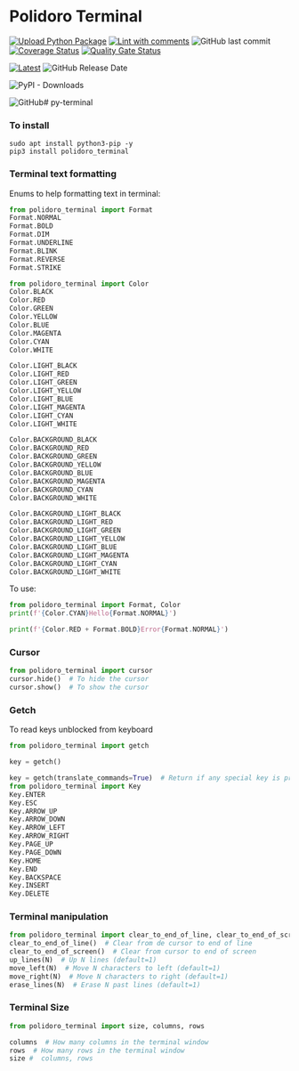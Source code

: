 # Polidoro Terminal
[![Upload Python Package](https://github.com/heitorpolidoro/polidoro-terminal/actions/workflows/python-publish.yml/badge.svg)](https://github.com/heitorpolidoro/polidoro-terminal/actions/workflows/python-publish.yml)
[![Lint with comments](https://github.com/heitorpolidoro/polidoro-terminal/actions/workflows/python-lint.yml/badge.svg)](https://github.com/heitorpolidoro/polidoro-terminal/actions/workflows/python-lint.yml)
![GitHub last commit](https://img.shields.io/github/last-commit/heitorpolidoro/polidoro-terminal)
[![Coverage Status](https://coveralls.io/repos/github/heitorpolidoro/polidoro-terminal/badge.svg?branch=master)](https://coveralls.io/github/heitorpolidoro/polidoro-terminal?branch=master)
[![Quality Gate Status](https://sonarcloud.io/api/project_badges/measure?project=heitorpolidoro_polidoro-terminal&metric=alert_status)](https://sonarcloud.io/summary/new_code?id=heitorpolidoro_polidoro-terminal)

[![Latest](https://img.shields.io/github/release/heitorpolidoro/polidoro-terminal.svg?label=latest)](https://github.com/heitorpolidoro/polidoro-terminal/releases/latest)
![GitHub Release Date](https://img.shields.io/github/release-date/heitorpolidoro/polidoro-terminal)

![PyPI - Downloads](https://img.shields.io/pypi/dm/polidoro-terminal?label=PyPi%20Downloads)

![GitHub](https://img.shields.io/github/license/heitorpolidoro/polidoro-terminal)# py-terminal
### To install

```shell
sudo apt install python3-pip -y
pip3 install polidoro_terminal
```

### Terminal text formatting
Enums to help formatting text in terminal:
```python
from polidoro_terminal import Format
Format.NORMAL
Format.BOLD
Format.DIM
Format.UNDERLINE
Format.BLINK
Format.REVERSE
Format.STRIKE

from polidoro_terminal import Color
Color.BLACK
Color.RED
Color.GREEN
Color.YELLOW
Color.BLUE
Color.MAGENTA
Color.CYAN
Color.WHITE

Color.LIGHT_BLACK
Color.LIGHT_RED
Color.LIGHT_GREEN
Color.LIGHT_YELLOW
Color.LIGHT_BLUE
Color.LIGHT_MAGENTA
Color.LIGHT_CYAN
Color.LIGHT_WHITE

Color.BACKGROUND_BLACK
Color.BACKGROUND_RED
Color.BACKGROUND_GREEN
Color.BACKGROUND_YELLOW
Color.BACKGROUND_BLUE
Color.BACKGROUND_MAGENTA
Color.BACKGROUND_CYAN
Color.BACKGROUND_WHITE

Color.BACKGROUND_LIGHT_BLACK
Color.BACKGROUND_LIGHT_RED
Color.BACKGROUND_LIGHT_GREEN
Color.BACKGROUND_LIGHT_YELLOW
Color.BACKGROUND_LIGHT_BLUE
Color.BACKGROUND_LIGHT_MAGENTA
Color.BACKGROUND_LIGHT_CYAN
Color.BACKGROUND_LIGHT_WHITE
```
To use:

```python
from polidoro_terminal import Format, Color
print(f'{Color.CYAN}Hello{Format.NORMAL}')

print(f'{Color.RED + Format.BOLD}Error{Format.NORMAL}')
```

### Cursor

```python
from polidoro_terminal import cursor
cursor.hide()  # To hide the cursor
cursor.show()  # To show the cursor
```

### Getch

To read keys unblocked from keyboard
```python
from polidoro_terminal import getch

key = getch()

key = getch(translate_commands=True)  # Return if any special key is pressed
from polidoro_terminal import Key
Key.ENTER
Key.ESC
Key.ARROW_UP
Key.ARROW_DOWN
Key.ARROW_LEFT
Key.ARROW_RIGHT
Key.PAGE_UP
Key.PAGE_DOWN
Key.HOME
Key.END
Key.BACKSPACE
Key.INSERT
Key.DELETE
```

### Terminal manipulation

```python
from polidoro_terminal import clear_to_end_of_line, clear_to_end_of_screen, up_lines, move_left, move_right, erase_lines
clear_to_end_of_line()  # Clear from de cursor to end of line
clear_to_end_of_screen()  # Clear from cursor to end of screen
up_lines(N)  # Up N lines (default=1)
move_left(N)  # Move N characters to left (default=1)
move_right(N)  # Move N characters to right (default=1)
erase_lines(N)  # Erase N past lines (default=1)
```


### Terminal Size
```python
from polidoro_terminal import size, columns, rows

columns  # How many columns in the terminal window
rows  # How many rows in the terminal window
size #  columns, rows
```